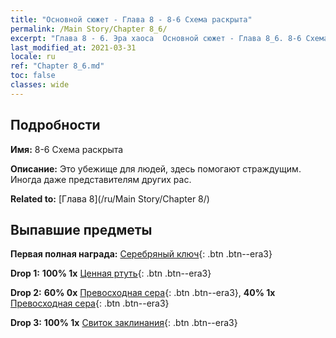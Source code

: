 ```yaml
---
title: "Основной сюжет - Глава 8 - 8-6 Схема раскрыта"
permalink: /Main Story/Chapter 8_6/
excerpt: "Глава 8 - 6. Эра хаоса  Основной сюжет - Глава 8_6. 8-6 Схема раскрыта"
last_modified_at: 2021-03-31
locale: ru
ref: "Chapter 8_6.md"
toc: false
classes: wide
---
```


## Подробности

 **Имя:** 8-6 Схема раскрыта

 **Описание:** Это убежище для людей, здесь помогают страждущим. Иногда даже представителям других рас.

 **Related to:** [Глава 8](/ru/Main Story/Chapter 8/)

## Выпавшие предметы

 **Первая полная награда:** [Серебряный ключ](/ru/Items/con_693/){: .btn .btn--era3}

 **Drop 1:** **100% 1x** [Ценная ртуть](/ru/Items/mat_28/){: .btn .btn--era3}

 **Drop 2:** **60% 0x** [Превосходная сера](/ru/Items/mat_22/){: .btn .btn--era3}, **40% 1x** [Превосходная сера](/ru/Items/mat_22/){: .btn .btn--era3}

 **Drop 3:** **100% 1x** [Свиток заклинания](/ru/Items/con_694/){: .btn .btn--era3}

